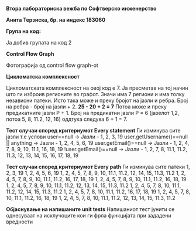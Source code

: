 **Втора лабораториска вежба по Софтверско инженерство**

**Анита Терзиска, бр. на индекс 183060**

**Група на код:**

Ја добив групата на код 2

**Control Flow Graph**

Фотографија од control flow graph-ot

**Цикломатска комплексност**

Цикломатската комплексност на овој код е 7. Ја пресметав на тој начин
што ги изброив регионите во графот. Значи има 7 региони и има толку 
независни патеки. Исто така може и преку бројот на јазли
и ребра. Број на ребра - број на јазли + 2. **25 - 20 + 2 = 7**
Потоа може и преку предикатните јазли Р + 1.
Број на предикатни јазли Р = 6 (јазелот 1,2, потоа 5, 8, 11.2, 12, 16) оддтука следува
6 + 1 = 7.

**Тест случаи според критериумот Every statement**
Ги изминува сите јазли т.е услови
user==null -> Јазли - 1, 2, 3, 19
user.getUsername()==null || anything -> Јазли - 1, 2, 4, 5, 6, 19
user.getEmail()==null -> Јазли - 1, 2, 4, 7, 8, 9, 10, 11.1, 16, 18, 19
!user.getEmail()==null -> Јазли - 1, 2, 7, 8, 11.1, 11.2, 11.3, 12, 13, 14, 15, 16, 17, 18, 19

**Тест случаи според критериумот Every path**
Ги изминува сите патеки
1, 2, 3, 19
1, 2, 4, 5, 6, 19
1, 2, 4, 5, 7, 8, 9, 10, 11.1, 11.2, 12, 14, 15, 11.3, 11.2
1, 2, 4, 5, 7, 8, 9, 10, 11.1, 11.2, 16, 17, 18, 19
1, 2, 4, 5, 7, 8, 9, 10, 11.1, 11.2, 16, 18, 19
1, 2, 4, 5, 7, 8, 9, 10, 11.1, 11.2, 12, 13, 14, 15, 11.3, 11.2
1, 2, 4, 5, 7, 8, 10, 11.1, 11.2, 12, 14, 15, 11.3, 11.2
1, 2, 4, 5, 7, 8, 10, 11.1, 11.2, 16, 17, 18, 19
1, 2, 4, 5, 7, 8, 10, 11.1, 11.2, 16, 18, 19
1, 2, 4, 5, 7, 8, 10, 11.1, 11.2, 12, 13, 14, 15, 11.3, 11.2


**Објаснување на напишаните unit tests**
Напишаниот тест јунити се однесуваат на исклучоците кои ги фрла
функцијата при зададени вредности

